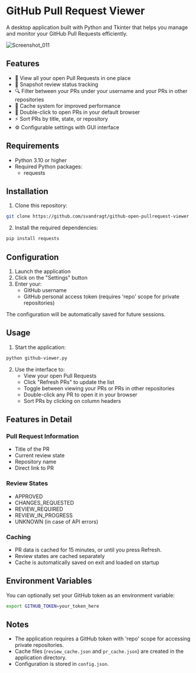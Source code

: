 # GitHub Pull Request Viewer

A desktop application built with Python and Tkinter that helps you manage and monitor your GitHub Pull Requests efficiently.

![Screenshot_011](https://github.com/user-attachments/assets/7ff306c8-2d47-4ce3-89d7-296fcc7caf3e)


## Features

- 👀 View all your open Pull Requests in one place
- 🔄 Snapshot review status tracking
- 🔍 Filter between your PRs under your username and your PRs in other repositories
- 🔄 Cache system for improved performance
- 🎯 Double-click to open PRs in your default browser
- ⚡ Sort PRs by title, state, or repository
- ⚙️ Configurable settings with GUI interface

## Requirements

- Python 3.10 or higher
- Required Python packages:
  - requests

## Installation

1. Clone this repository:
```bash
git clone https://github.com/svandragt/github-open-pullrequest-viewer
```
2. Install the required dependencies:
```bash
pip install requests
```
## Configuration

1. Launch the application
2. Click on the "Settings" button
3. Enter your:
   - GitHub username
   - GitHub personal access token (requires 'repo' scope for private repositories)

The configuration will be automatically saved for future sessions.

## Usage

1. Start the application:
```bash
python github-viewer.py
```
2. Use the interface to:
   - View your open Pull Requests
   - Click "Refresh PRs" to update the list
   - Toggle between viewing your PRs or PRs in other repositories
   - Double-click any PR to open it in your browser
   - Sort PRs by clicking on column headers

## Features in Detail

### Pull Request Information
- Title of the PR
- Current review state
- Repository name
- Direct link to PR

### Review States
- APPROVED
- CHANGES_REQUESTED
- REVIEW_REQUIRED
- REVIEW_IN_PROGRESS
- UNKNOWN (in case of API errors)

### Caching
- PR data is cached for 15 minutes, or until you press Refresh.
- Review states are cached separately
- Cache is automatically saved on exit and loaded on startup

## Environment Variables

You can optionally set your GitHub token as an environment variable:
```bash
export GITHUB_TOKEN=your_token_here
```


## Notes

- The application requires a GitHub token with 'repo' scope for accessing private repositories.
- Cache files (`review_cache.json` and `pr_cache.json`) are created in the application directory.
- Configuration is stored in `config.json`.

